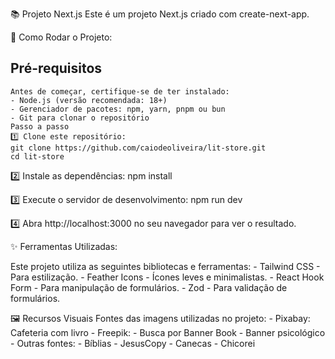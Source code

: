 📚 Projeto Next.js
Este é um projeto Next.js criado com create-next-app.

🚀 Como Rodar o Projeto:

## Pré-requisitos
    Antes de começar, certifique-se de ter instalado:
    - Node.js (versão recomendada: 18+)
    - Gerenciador de pacotes: npm, yarn, pnpm ou bun
    - Git para clonar o repositório
    Passo a passo
    1️⃣ Clone este repositório:
    git clone https://github.com/caiodeoliveira/lit-store.git
    cd lit-store


2️⃣ Instale as dependências:
npm install

3️⃣ Execute o servidor de desenvolvimento:
npm run dev

4️⃣ Abra http://localhost:3000 no seu navegador para ver o resultado.

✨ Ferramentas Utilizadas:

Este projeto utiliza as seguintes bibliotecas e ferramentas:
    - Tailwind CSS - Para estilização.
    - Feather Icons - Ícones leves e minimalistas.
    - React Hook Form - Para manipulação de formulários.
    - Zod - Para validação de formulários.

🖼️ Recursos Visuais
Fontes das imagens utilizadas no projeto:
    - Pixabay: Cafeteria com livro
    - Freepik:
    - Busca por Banner Book
    - Banner psicológico
    - Outras fontes:
    - Bíblias - JesusCopy
    - Canecas - Chicorei

